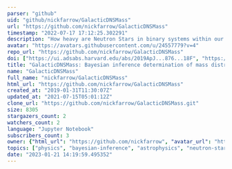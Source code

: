```yaml
---
parser: "github"
uid: "github/nickfarrow/GalacticDNSMass"
url: "https://github.com/nickfarrow/GalacticDNSMass"
timestamp: "2022-07-17 17:12:25.302291"
description: "How heavy are Neutron Stars in binary systems within our Galaxy? A demonstration of how bayesian inference and nested sampling allows us to explore the mass distributions of Galactic Double Neutron Star systems."
avatar: "https://avatars.githubusercontent.com/u/24557779?v=4"
repo_url: "https://github.com/nickfarrow/GalacticDNSMass"
doi: ["https://ui.adsabs.harvard.edu/abs/2019ApJ...876...18F", "https://ui.adsabs.harvard.edu/abs/2021ascl.soft03018F/abstract"]
title: "GalacticDNSMass: Bayesian inference determination of mass distribution of Galactic double neutron stars"
name: "GalacticDNSMass"
full_name: "nickfarrow/GalacticDNSMass"
html_url: "https://github.com/nickfarrow/GalacticDNSMass"
created_at: "2019-01-31T11:30:07Z"
updated_at: "2021-07-15T05:01:12Z"
clone_url: "https://github.com/nickfarrow/GalacticDNSMass.git"
size: 8305
stargazers_count: 2
watchers_count: 2
language: "Jupyter Notebook"
subscribers_count: 3
owner: {"html_url": "https://github.com/nickfarrow", "avatar_url": "https://avatars.githubusercontent.com/u/24557779?v=4", "login": "nickfarrow", "type": "User"}
topics: ["physics", "bayesian-inference", "astrophysics", "neutron-star"]
date: "2023-01-21 14:19:59.495352"
---
```

